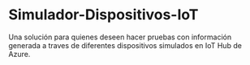 # Simulador-Dispositivos-IoT
Una solución para quienes deseen hacer pruebas con información generada a traves de diferentes dispositivos simulados en IoT Hub de Azure.
